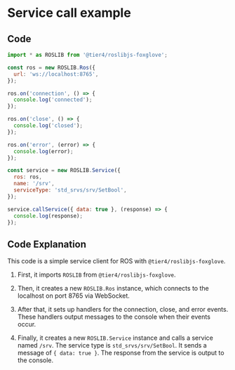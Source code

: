 # Service call example

## Code

```js
import * as ROSLIB from '@tier4/roslibjs-foxglove';

const ros = new ROSLIB.Ros({
  url: 'ws://localhost:8765',
});

ros.on('connection', () => {
  console.log('connected');
});

ros.on('close', () => {
  console.log('closed');
});

ros.on('error', (error) => {
  console.log(error);
});

const service = new ROSLIB.Service({
  ros: ros,
  name: '/srv',
  serviceType: 'std_srvs/srv/SetBool',
});

service.callService({ data: true }, (response) => {
  console.log(response);
});
```

## Code Explanation

This code is a simple service client for ROS with `@tier4/roslibjs-foxglove`.

1. First, it imports `ROSLIB` from `@tier4/roslibjs-foxglove`.

2. Then, it creates a new `ROSLIB.Ros` instance, which connects to the localhost on port 8765 via WebSocket.

3. After that, it sets up handlers for the connection, close, and error events. These handlers output messages to the console when their events occur.

4. Finally, it creates a new `ROSLIB.Service` instance and calls a service named `/srv`. The service type is `std_srvs/srv/SetBool`. It sends a message of `{ data: true }`. The response from the service is output to the console.